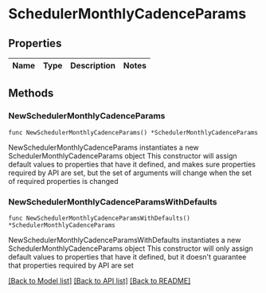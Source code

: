 # SchedulerMonthlyCadenceParams

## Properties

Name | Type | Description | Notes
------------ | ------------- | ------------- | -------------

## Methods

### NewSchedulerMonthlyCadenceParams

`func NewSchedulerMonthlyCadenceParams() *SchedulerMonthlyCadenceParams`

NewSchedulerMonthlyCadenceParams instantiates a new SchedulerMonthlyCadenceParams object
This constructor will assign default values to properties that have it defined,
and makes sure properties required by API are set, but the set of arguments
will change when the set of required properties is changed

### NewSchedulerMonthlyCadenceParamsWithDefaults

`func NewSchedulerMonthlyCadenceParamsWithDefaults() *SchedulerMonthlyCadenceParams`

NewSchedulerMonthlyCadenceParamsWithDefaults instantiates a new SchedulerMonthlyCadenceParams object
This constructor will only assign default values to properties that have it defined,
but it doesn't guarantee that properties required by API are set


[[Back to Model list]](../README.md#documentation-for-models) [[Back to API list]](../README.md#documentation-for-api-endpoints) [[Back to README]](../README.md)


